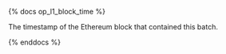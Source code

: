 {% docs op_l1_block_time %}

The timestamp of the Ethereum block that contained this batch.

{% enddocs %}